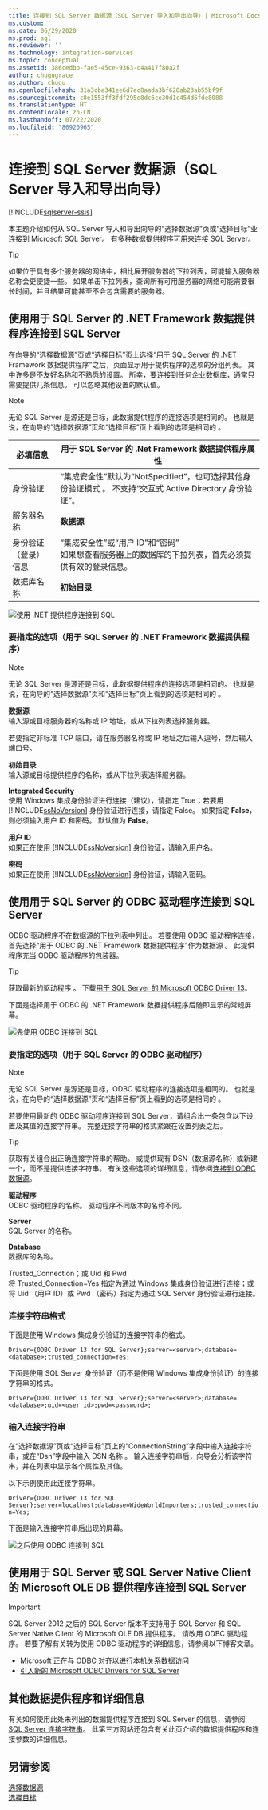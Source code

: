 ```yaml
---
title: 连接到 SQL Server 数据源（SQL Server 导入和导出向导）| Microsoft Docs
ms.custom: ''
ms.date: 06/29/2020
ms.prod: sql
ms.reviewer: ''
ms.technology: integration-services
ms.topic: conceptual
ms.assetid: 386cedbb-fae5-45ce-9363-c4a417f80a2f
author: chugugrace
ms.author: chugu
ms.openlocfilehash: 31a3cba341ee6d7ec8aada3bf620ab23ab55bf9f
ms.sourcegitcommit: c8e1553ff3fdf295e8dc6ce30d1c454d6fde8088
ms.translationtype: HT
ms.contentlocale: zh-CN
ms.lasthandoff: 07/22/2020
ms.locfileid: "86920965"
---
```

# <a name="connect-to-a-sql-server-data-source-sql-server-import-and-export-wizard"></a>连接到 SQL Server 数据源（SQL Server 导入和导出向导）

[!INCLUDE[sqlserver-ssis](../../includes/applies-to-version/sqlserver-ssis.md)]


本主题介绍如何从 SQL Server 导入和导出向导的“选择数据源”页或“选择目标”业连接到 Microsoft SQL Server。 有多种数据提供程序可用来连接 SQL Server。

> [!TIP]
> 如果位于具有多个服务器的网络中，相比展开服务器的下拉列表，可能输入服务器名称会更便捷一些。 如果单击下拉列表，查询所有可用服务器的网络可能需要很长时间，并且结果可能甚至不会包含需要的服务器。

## <a name="connect-to-sql-server-with-the-net-framework-data-provider-for-sql-server"></a>使用用于 SQL Server 的 .NET Framework 数据提供程序连接到 SQL Server 
在向导的“选择数据源”页或“选择目标”页上选择“用于 SQL Server 的 .NET Framework 数据提供程序”之后，页面显示用于提供程序的选项的分组列表。 其中许多是不友好名称和不熟悉的设置。 所幸，要连接到任何企业数据库，通常只需要提供几条信息。 可以忽略其他设置的默认值。

> [!NOTE]
> 无论 SQL Server 是源还是目标，此数据提供程序的连接选项是相同的。 也就是说，在向导的“选择数据源”页和“选择目标”页上看到的选项是相同的   。

|必填信息|用于 SQL Server 的 .Net Framework 数据提供程序属性|
|---|---|
|身份验证|“集成安全性”默认为“NotSpecified”，也可选择其他身份验证模式  。 不支持“交互式 Active Directory 身份验证”。 |
|服务器名称|**数据源**|
|身份验证（登录）信息|“集成安全性”或“用户 ID”和“密码”   <br/>如果想查看服务器上的数据库的下拉列表，首先必须提供有效的登录信息。|
|数据库名称|**初始目录**|

![使用 .NET 提供程序连接到 SQL](../../integration-services/import-export-data/media/connect-to-sql-with-net-provider.jpg)

### <a name="options-to-specify-net-framework-data-provider-for-sql-server"></a>要指定的选项（用于 SQL Server 的 .NET Framework 数据提供程序）

> [!NOTE]
> 无论 SQL Server 是源还是目标，此数据提供程序的连接选项是相同的。 也就是说，在向导的“选择数据源”页和“选择目标”页上看到的选项是相同的   。

**数据源**  
 输入源或目标服务器的名称或 IP 地址，或从下拉列表选择服务器。  
 
 若要指定非标准 TCP 端口，请在服务器名称或 IP 地址之后输入逗号，然后输入端口号。
 
 **初始目录**  
 输入源或目标提供程序的名称，或从下拉列表选择服务器。  
  
 **Integrated Security**  
 使用 Windows 集成身份验证进行连接（建议），请指定 True；若要用 [!INCLUDE[ssNoVersion](../../includes/ssnoversion-md.md)] 身份验证进行连接，请指定 False。 如果指定 **False**，则必须输入用户 ID 和密码。 默认值为 **False**。  
  
 **用户 ID**  
 如果正在使用 [!INCLUDE[ssNoVersion](../../includes/ssnoversion-md.md)] 身份验证，请输入用户名。  
  
 **密码**  
 如果正在使用 [!INCLUDE[ssNoVersion](../../includes/ssnoversion-md.md)] 身份验证，请输入密码。  

## <a name="connect-to-sql-server-with-the-odbc-driver-for-sql-server"></a>使用用于 SQL Server 的 ODBC 驱动程序连接到 SQL Server 
ODBC 驱动程序不在数据源的下拉列表中列出。 若要使用 ODBC 驱动程序连接，首先选择“用于 ODBC 的 .NET Framework 数据提供程序”作为数据源  。 此提供程序充当 ODBC 驱动程序的包装器。

> [!TIP]
> 获取最新的驱动程序  。 下载[用于 SQL Server 的 Microsoft ODBC Driver 13](https://www.microsoft.com/download/details.aspx?id=53339)。

下面是选择用于 ODBC 的 .NET Framework 数据提供程序后随即显示的常规屏幕。

![先使用 ODBC 连接到 SQL](../../integration-services/import-export-data/media/connect-to-sql-with-odbc-before.jpg)

### <a name="options-to-specify-odbc-driver-for-sql-server"></a>要指定的选项（用于 SQL Server 的 ODBC 驱动程序）

> [!NOTE]
> 无论 SQL Server 是源还是目标，ODBC 驱动程序的连接选项是相同的。 也就是说，在向导的“选择数据源”页和“选择目标”页上看到的选项是相同的   。

若要使用最新的 ODBC 驱动程序连接到 SQL Server，请组合出一条包含以下设置及其值的连接字符串。 完整连接字符串的格式紧跟在设置列表之后。

> [!TIP]
> 获取有关组合出正确连接字符串的帮助。 或提供现有 DSN（数据源名称）或新建一个，而不是提供连接字符串。 有关这些选项的详细信息，请参阅[连接到 ODBC 数据源](../../integration-services/import-export-data/connect-to-an-odbc-data-source-sql-server-import-and-export-wizard.md)。

**驱动程序**  
ODBC 驱动程序的名称。 驱动程序不同版本的名称不同。

**Server**  
SQL Server 的名称。

**Database**  
数据库的名称。  

Trusted_Connection；或 Uid 和 Pwd     
将 Trusted_Connection=Yes  指定为通过 Windows 集成身份验证进行连接；或将 Uid  （用户 ID）或 Pwd  （密码）指定为通过 SQL Server 身份验证进行连接。

### <a name="connection-string-format"></a>连接字符串格式
下面是使用 Windows 集成身份验证的连接字符串的格式。

`Driver={ODBC Driver 13 for SQL Server};server=<server>;database=<database>;trusted_connection=Yes;`

下面是使用 SQL Server 身份验证（而不是使用 Windows 集成身份验证）的连接字符串的格式。

`Driver={ODBC Driver 13 for SQL Server};server=<server>;database=<database>;uid=<user id>;pwd=<password>;`

### <a name="enter-the-connection-string"></a>输入连接字符串
在“选择数据源”页或“选择目标”页上的“ConnectionString”字段中输入连接字符串，或在“Dsn”字段中输入 DSN 名称     。 输入连接字符串后，向导会分析该字符串，并在列表中显示各个属性及其值。

以下示例使用此连接字符串。

`Driver={ODBC Driver 13 for SQL Server};server=localhost;database=WideWorldImporters;trusted_connection=Yes;`

下面是输入连接字符串后出现的屏幕。

![之后使用 ODBC 连接到 SQL](../../integration-services/import-export-data/media/connect-to-sql-with-odbc-after.jpg)

## <a name="connect-to-sql-server-with-the-microsoft-ole-db-provider-for-sql-server-or-sql-server-native-client"></a>使用用于 SQL Server 或 SQL Server Native Client 的 Microsoft OLE DB 提供程序连接到 SQL Server

> [!IMPORTANT]
> SQL Server 2012 之后的 SQL Server 版本不支持用于 SQL Server 和 SQL Server Native Client 的 Microsoft OLE DB 提供程序。 请改用 ODBC 驱动程序。 若要了解有关转为使用 ODBC 驱动程序的详细信息，请参阅以下博客文章。
>   -   [Microsoft 正在与 ODBC 对齐以进行本机关系数据访问](https://blogs.msdn.microsoft.com/sqlnativeclient/2011/08/29/microsoft-is-aligning-with-odbc-for-native-relational-data-access/)
>   -   [引入新的 Microsoft ODBC Drivers for SQL Server](https://blogs.msdn.microsoft.com/sqlnativeclient/2013/01/23/introducing-the-new-microsoft-odbc-drivers-for-sql-server/)

## <a name="other-data-providers-and-more-info"></a>其他数据提供程序和详细信息
有关如何使用此处未列出的数据提供程序连接到 SQL Server 的信息，请参阅 [SQL Server 连接字符串](https://www.connectionstrings.com/sql-server/)。 此第三方网站还包含有关此页介绍的数据提供程序和连接参数的详细信息。

## <a name="see-also"></a>另请参阅
[选择数据源](../../integration-services/import-export-data/choose-a-data-source-sql-server-import-and-export-wizard.md)  
[选择目标](../../integration-services/import-export-data/choose-a-destination-sql-server-import-and-export-wizard.md)

